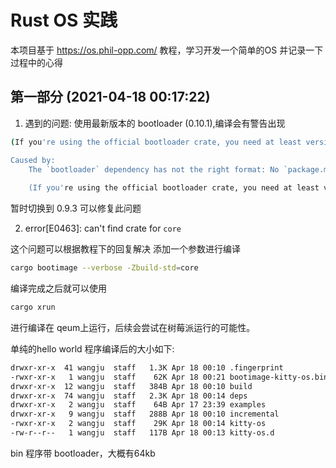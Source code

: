 # Rust OS 实践

本项目基于 https://os.phil-opp.com/ 教程，学习开发一个简单的OS
并记录一下过程中的心得

## 第一部分 (2021-04-18 00:17:22)

1. 遇到的问题: 使用最新版本的 bootloader (0.10.1),编译会有警告出现

```bash
(If you're using the official bootloader crate, you need at least version 0.5.1)

Caused by:
    The `bootloader` dependency has not the right format: No `package.metadata.bootloader.target` key found in Cargo.toml of bootloader
    
    (If you're using the official bootloader crate, you need at least version 0.5.1)

```
暂时切换到 0.9.3 可以修复此问题


2. error[E0463]: can't find crate for `core`

这个问题可以根据教程下的回复解决
添加一个参数进行编译

```bash
cargo bootimage --verbose -Zbuild-std=core
```

编译完成之后就可以使用 

```bash
cargo xrun
```
进行编译在 qeum上运行，后续会尝试在树莓派运行的可能性。

单纯的hello world 程序编译后的大小如下:

```bash
drwxr-xr-x  41 wangju  staff   1.3K Apr 18 00:10 .fingerprint
-rwxr-xr-x   1 wangju  staff    62K Apr 18 00:21 bootimage-kitty-os.bin
drwxr-xr-x  12 wangju  staff   384B Apr 18 00:10 build
drwxr-xr-x  74 wangju  staff   2.3K Apr 18 00:14 deps
drwxr-xr-x   2 wangju  staff    64B Apr 17 23:39 examples
drwxr-xr-x   9 wangju  staff   288B Apr 18 00:10 incremental
-rwxr-xr-x   2 wangju  staff    29K Apr 18 00:14 kitty-os
-rw-r--r--   1 wangju  staff   117B Apr 18 00:13 kitty-os.d
```
bin 程序带 bootloader，大概有64kb